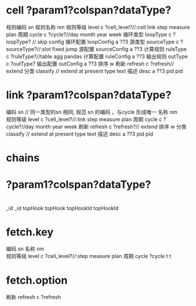 #  cell  ?param1?colspan?dataType? 
规则编码 sn 
规则名称  nm
规则等级 level c ?cell_level?//:cell link step measure plan 
周期 cycle c ?cycle?//day month year week 
循环类型 loopType c ?loopType? // skip config 
循环配置 loopConfig a ??3
源类型 sourceType c ?sourceType?//:slot fixed jump 
源配置 sourceConfig a ??3
计算规则 ruleType c ?ruleType?//table agg pandas 
计算配置 ruleConfig a ??3
输出规则 outType c ?outType?
输出配置 outConfig a ??3
排序 w 
刷新 refresh c ?refresh// extend
分类 classify  // extend  at present type text 
描述 desc a ??3
pid pid


#  link  ?param1?colspan?dataType? 
编码 sn // 同一类型的sn 相同, 规范 sn 的编码 ，与cycle 形成唯一 
名称 nm  
规则等级 level c ?cell_level?//:link step measure plan 
周期 cycle c ?cycle?//day month year week 
刷新 refresh c ?refresh?// extend
排序 w 
分类 classify  // extend  at present type text 
描述 desc a ??3
pid pid 




# chains 

#   ?param1?colspan?dataType? 
#  
_id  _id 
topHook topHook
topHookId topHookId
#  fetch.key
编码 sn 
名称 nm  
规则等级 level c ?cell_level?//:step measure plan 
周期 cycle ?cycle
t   t
#  fetch.option
刷新 refresh c ?refresh
